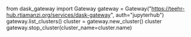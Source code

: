 from dask_gateway import Gateway
gateway = Gateway("https://teehr-hub.rtiamanzi.org/services/dask-gateway", auth="jupyterhub")
gateway.list_clusters()
cluster = gateway.new_cluster()
cluster
gateway.stop_cluster(cluster_name=cluster.name)
